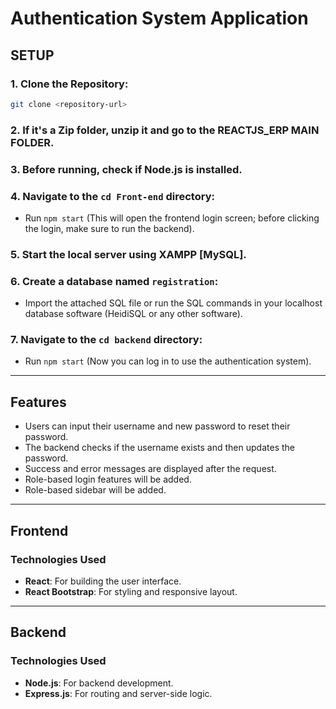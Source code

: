 # Authentication System Application

## SETUP

### 1. Clone the Repository:
```bash
git clone <repository-url>
```

### 2. If it's a Zip folder, unzip it and go to the **REACTJS_ERP MAIN FOLDER**.

### 3. Before running, check if Node.js is installed.

### 4. Navigate to the `cd Front-end` directory:
   - Run `npm start` (This will open the frontend login screen; before clicking the login, make sure to run the backend).

### 5. Start the local server using **XAMPP** [MySQL].

### 6. Create a database named `registration`:
   - Import the attached SQL file or run the SQL commands in your localhost database software (HeidiSQL or any other software).

### 7. Navigate to the `cd backend` directory:
   - Run `npm start` (Now you can log in to use the authentication system).

---

## Features
- Users can input their username and new password to reset their password.
- The backend checks if the username exists and then updates the password.
- Success and error messages are displayed after the request.
- Role-based login features will be added.
- Role-based sidebar will be added.

---

## Frontend

### Technologies Used
- **React**: For building the user interface.
- **React Bootstrap**: For styling and responsive layout.

---

## Backend

### Technologies Used
- **Node.js**: For backend development.
- **Express.js**: For routing and server-side logic.
